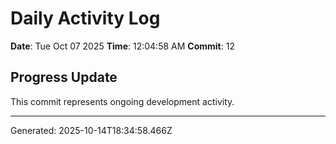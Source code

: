 # Daily Activity Log

**Date**: Tue Oct 07 2025
**Time**: 12:04:58 AM
**Commit**: 12

## Progress Update

This commit represents ongoing development activity.

---
Generated: 2025-10-14T18:34:58.466Z
